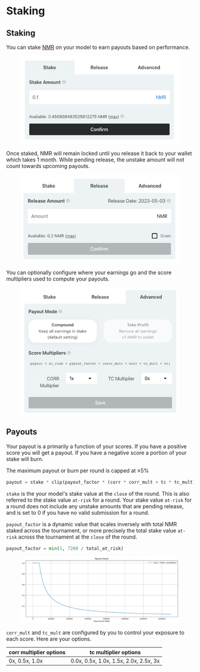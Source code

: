 # Staking

## Staking

You can stake [NMR](https://www.coinbase.com/price/numeraire) on your model to earn payouts based on performance.

<figure><img src="../.gitbook/assets/image (96).png" alt=""><figcaption></figcaption></figure>

Once staked, NMR will remain locked until you release it back to your wallet which takes 1 month. While pending release, the unstake amount will not count towards upcoming payouts.

<figure><img src="../.gitbook/assets/image (50).png" alt=""><figcaption></figcaption></figure>

You can optionally configure where your earnings go and the score multipliers used to compute your payouts.

<figure><img src="../.gitbook/assets/image (69).png" alt=""><figcaption></figcaption></figure>

## Payouts

Your payout is a primarily a function of your scores. If you have a positive score you will get a payout. If you have a negative score a portion of your stake will burn.

The maximum payout or burn per round is capped at ±5%

```python
payout = stake * clip(payout_factor * (corr * corr_mult + tc * tc_mult), -0.05, 0.05) 
```

`stake` is the your model's stake value at the `close` of the round. This is also referred to the stake value `at-risk` for a round. Your stake value `at-risk` for a round does not include any unstake amounts that are pending release, and is set to 0 if you have no valid submission for a round.

`payout_factor` is a dynamic value that scales inversely with total NMR staked across the tournament, or more precisely the total stake value `at-risk` across the tournament at the `close` of the round.

```python
payout_factor = min(1, 7200 / total_at_risk) 
```

<figure><img src="../.gitbook/assets/image (27).png" alt=""><figcaption></figcaption></figure>

`corr_mult` and `tc_mult` are configured by you to control your exposure to each score. Here are your options.

| corr multiplier options | tc multiplier options                  |
| ----------------------- | -------------------------------------- |
| 0x, 0.5x, 1.0x          | 0.0x, 0.5x, 1.0x, 1.5x, 2.0x, 2.5x, 3x |

